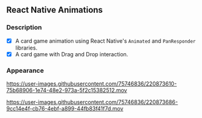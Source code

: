 ## React Native Animations

### Description 

- [x] A card game animation using React Native's `Animated` and `PanResponder` libraries. 
- [x] A card game with Drag and Drop interaction. 

### Appearance 

https://user-images.githubusercontent.com/75746836/220873610-75b68906-1e74-48e2-973a-5f2c15382512.mov 

https://user-images.githubusercontent.com/75746836/220873686-9cc14e4f-cb76-4ebf-a899-44fb83f41f7d.mov

